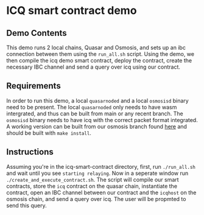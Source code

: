 # ICQ smart contract demo

## Demo Contents
This demo runs 2 local chains, Quasar and Osmosis, and sets up an ibc connection between them using the `run_all.sh` script. Using the demo, we then compile the icq demo smart contract, deploy the contract, create the necessary IBC channel and send a query over icq using our contract.

## Requirements
In order to run this demo, a local `quasarnoded` and a local `osmosisd` binary need to be present. The local `quasarnoded` only needs to have wasm intergrated, and thus can be built from main or any recent branch. The `osmosisd` binary needs to have icq with the correct packet format integrated. A working version can be built from our osmosis branch found [here](https://github.com/quasar-finance/osmosis/tree/feature/new_icq_packet_format) and should be built with `make install`.

## Instructions
Assuming you're in the icq-smart-contract directory,
first, run ```./run_all.sh``` and wait until you see `starting relaying`. Now in a seperate window run ```./create_and_execute_contract.sh```. The script will compile our smart contracts, store the `icq` contract on the quasar chain, instantiate the contract, open an IBC channel between our contract and the `icqhost` on the osmosis chain, and send a query over icq. The user will be propmted to send this query. 